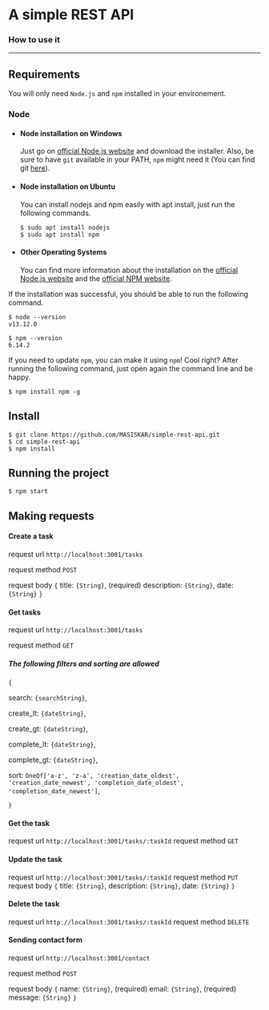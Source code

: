 # A simple REST API

### How to use it

---
## Requirements

You will only need `Node.js` and `npm` installed in your environement.

### Node
- #### Node installation on Windows

  Just go on [official Node.js website](https://nodejs.org/) and download the installer.
Also, be sure to have `git` available in your PATH, `npm` might need it (You can find git [here](https://git-scm.com/)).

- #### Node installation on Ubuntu

  You can install nodejs and npm easily with apt install, just run the following commands.

      $ sudo apt install nodejs
      $ sudo apt install npm

- #### Other Operating Systems
  You can find more information about the installation on the [official Node.js website](https://nodejs.org/) and the [official NPM website](https://npmjs.org/).

If the installation was successful, you should be able to run the following command.

    $ node --version
    v13.12.0

    $ npm --version
    6.14.2

If you need to update `npm`, you can make it using `npm`! Cool right? After running the following command, just open again the command line and be happy.

    $ npm install npm -g


## Install

    $ git clone https://github.com/MASISKAR/simple-rest-api.git
    $ cd simple-rest-api
    $ npm install

## Running the project

    $ npm start

## Making requests
#### Create a task
request url `http://localhost:3001/tasks`

request method `POST`

request body 
`{`
title: `{String}`, (required)
description: `{String}`,
date: `{String}`
`}`  
 
 
#### Get tasks
request url `http://localhost:3001/tasks`

request method `GET`

##### The following filters and sorting are allowed
`{`

   search: `{searchString}`,
    
   create_lt: `{dateString}`,
    
   create_gt: `{dateString}`,
    
   complete_lt: `{dateString}`,
    
   complete_gt: `{dateString}`,
    
   sort: `OneOf['a-z', 'z-a', 'creation_date_oldest', 'creation_date_newest', 'completion_date_oldest', 'completion_date_newest']`,
   
`}`


#### Get the task
request url `http://localhost:3001/tasks/:taskId`
request method `GET`

#### Update the task
request url `http://localhost:3001/tasks/:taskId`
request method `PUT`
request body 
`{`
title: `{String}`,
description: `{String}`,
date: `{String}`
`}`         
    
#### Delete the task
request url `http://localhost:3001/tasks/:taskId`
request method `DELETE`

#### Sending contact form
request url `http://localhost:3001/contact`

request method `POST`

request body 
`{`
name: `{String}`, (required)
email: `{String}`, (required)
message: `{String}`
`}`  
